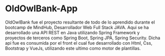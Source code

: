 # OldOwlBank-App

OldOwlBank fue el proyecto resultante de todo de lo aprendido durante el bootcamp de MindHub, Desarrollador Web Full Stack JAVA.
Aqui se ha desarrollado una API REST en Java utilizando Spring Framework y proyectos de terceros como Spring Boot, Spring JPA, Spring Security. Dicha api fue es consumida por el front el cual fue desarrollado con Html, Css, Bootstrap y VueJs, utilizando este ultimo como motor de plantillas.
